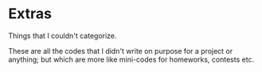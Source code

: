 # Extras
Things that I couldn't categorize. 

These are all the codes that I didn't write on purpose for a project or anything; but which are more like mini-codes for homeworks, contests etc.  
